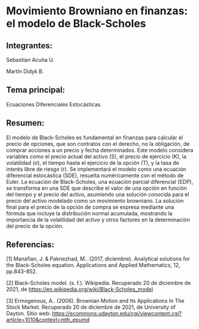 # Movimiento Browniano en finanzas: el modelo de Black-Scholes

## Integrantes:

Sebastian Acuña U.

Martín Didyk B.

## Tema principal:

Ecuaciones Diferenciales Estocásticas.

## Resumen:

El modelo de Black-Scholes es fundamental en finanzas para calcular el precio de opciones, que son contratos con el derecho, no la obligación, de comprar acciones a un precio y fecha determinados. Este modelo considera variables como el precio actual del activo (S), el precio de ejercicio (K), la volatilidad (σ), el tiempo hasta el ejercicio de la opción (T), y la tasa de interés libre de riesgo (r). Se implementará el modelo como una ecuación diferencial estocástica (SDE), resuelta numéricamente con el método de Euler. La ecuación de Black-Scholes, una ecuación parcial diferencial (EDP), se transforma en una SDE que describe el valor de una opción en función del tiempo y el precio del activo, asumiendo una solución conocida para el precio del activo modelado como un movimiento browniano. La solución final para el precio de la opción de compra se expresa mediante una fórmula que incluye la distribución normal acumulada, mostrando la importancia de la volatilidad del activo y otros factores en la determinación del precio de la opción.

## Referencias:

[1] Manafian, J. & Paknezhad, M.. (2017, diciembre). Analytical solutions for the Black-Scholes equation. Applications and Applied Mathematics, 12, pp.843-852.

[2] Black-Scholes model. (s. f.). Wikipedia. Recuperado 20 de diciembre de 2021, de https://en.wikipedia.org/wiki/Black-Scholes_model

[3] Ermogenous, A.. (2006). Brownian Motion and Its Applications In The Stock Market. Recuperado 20 de diciembre de 2021, de University of Dayton. Sitio web: https://ecommons.udayton.edu/cgi/viewcontent.cgi?article=1010&context=mth_epumd
